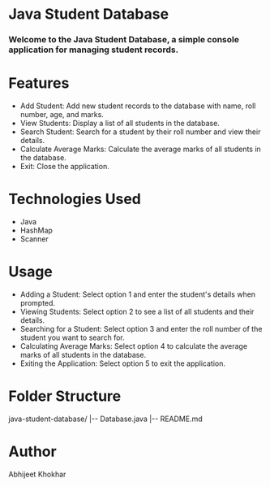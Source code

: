 # Java Student Database

### Welcome to the Java Student Database, a simple console application for managing student records.

# Features
- Add Student: Add new student records to the database with name, roll number, age, and marks.
- View Students: Display a list of all students in the database.
- Search Student: Search for a student by their roll number and view their details.
- Calculate Average Marks: Calculate the average marks of all students in the database.
- Exit: Close the application.

# Technologies Used
- Java
- HashMap
- Scanner

# Usage
- Adding a Student: Select option 1 and enter the student's details when prompted.
- Viewing Students: Select option 2 to see a list of all students and their details.
- Searching for a Student: Select option 3 and enter the roll number of the student you want to search for.
- Calculating Average Marks: Select option 4 to calculate the average marks of all students in the database.
- Exiting the Application: Select option 5 to exit the application.

# Folder Structure
java-student-database/
   |-- Database.java
     |-- README.md

# Author
Abhijeet Khokhar

